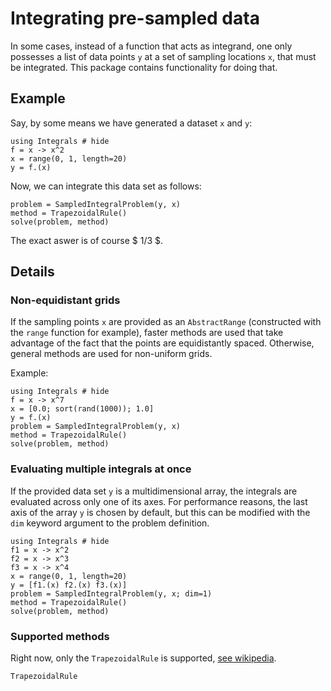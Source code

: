 # Integrating pre-sampled data

In some cases, instead of a function that acts as integrand, 
one only possesses a list of data points `y` at a set of sampling 
locations `x`, that must be integrated. This package contains functionality
for doing that. 

## Example

Say, by some means we have generated a dataset `x` and `y`:
```example 1
using Integrals # hide
f = x -> x^2
x = range(0, 1, length=20)
y = f.(x)
```

Now, we can integrate this data set as follows:

```example 1
problem = SampledIntegralProblem(y, x)
method = TrapezoidalRule()
solve(problem, method)
```

The exact aswer is of course \$ 1/3 \$.

## Details

### Non-equidistant grids

If the sampling points `x` are provided as an `AbstractRange` 
(constructed with the `range` function for example), faster methods are used that take advantage of
the fact that the points are equidistantly spaced. Otherwise, general methods are used for 
non-uniform grids.

Example:

```example 2
using Integrals # hide
f = x -> x^7
x = [0.0; sort(rand(1000)); 1.0]
y = f.(x)
problem = SampledIntegralProblem(y, x)
method = TrapezoidalRule()
solve(problem, method)
```

### Evaluating multiple integrals at once

If the provided data set `y` is a multidimensional array, the integrals are evaluated across only one
of its axes. For performance reasons, the last axis of the array `y` is chosen by default, but this can be modified with the `dim`
keyword argument to the problem definition.

```example 3
using Integrals # hide
f1 = x -> x^2
f2 = x -> x^3
f3 = x -> x^4
x = range(0, 1, length=20)
y = [f1.(x) f2.(x) f3.(x)]
problem = SampledIntegralProblem(y, x; dim=1)
method = TrapezoidalRule()
solve(problem, method)
```

### Supported methods

Right now, only the `TrapezoidalRule` is supported, [see wikipedia](https://en.wikipedia.org/wiki/Trapezoidal_rule).

```@docs
TrapezoidalRule
```